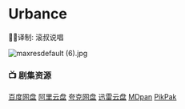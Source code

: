 # Urbance

✍🏻译制: 滚叔说唱

![maxresdefault (6).jpg](maxresdefault_(6).jpg)

### 📺 剧集资源

[百度网盘](https://pan.baidu.com/s/1P4qJgqmZezWv5QtLrsZcEg?pwd=ggev) [阿里云盘](https://www.aliyundrive.com/s/Gy8fv1Tng2c) [夸克网盘](https://pan.quark.cn/s/bcef7fccc73a) [迅雷云盘](https://pan.xunlei.com/s/VNnhQ-2AEAAr54C6qUJua6eNA1?pwd=z8mz#) [MDpan](https://pan.mdsub.top/Urbance) [PikPak](https://mypikpak.com/s/VNmWZgmtgPJzgm6qRF58IHn8o1)